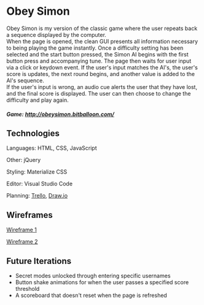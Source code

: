 # Obey Simon

Obey Simon is my version of the classic game where the user repeats back a sequence displayed by the computer.  
When the page is opened, the clean GUI presents all information necessary to being playing the game instantly.
Once a difficulty setting has been selected and the start button pressed, the Simon AI begins with the 
first button press and accompanying tune. The page then waits for user input via a click or keydown event. If the user's 
input matches the AI's, the user's score is updates, the next round begins, and another value is added to the AI's sequence.  
If the user's input is wrong, an audio cue alerts the user that they have lost, and the final score is displayed. The user 
can then choose to change the difficulty and play again.

##### Game: http://obeysimon.bitballoon.com/


## Technologies

Languages: HTML, CSS, JavaScript

Other: jQuery

Styling: Materialize CSS

Editor: Visual Studio Code

Planning: [Trello](https://trello.com/b/5Gu8LtKC/simon-says), [Draw.io](https://github.com/MichaelCraig7/SimonGame/blob/master/etc/wireframes/wireframe.xml)


## Wireframes

[Wireframe 1](https://github.com/MichaelCraig7/SimonGame/blob/master/etc/wireframes/wireframe.png)

[Wireframe 2](https://github.com/MichaelCraig7/SimonGame/blob/master/etc/wireframes/wireframe2.jpg)


## Future Iterations

- Secret modes unlocked through entering specific usernames
- Button shake animations for when the user passes a specified score threshold 
- A scoreboard that doesn't reset when the page is refreshed
